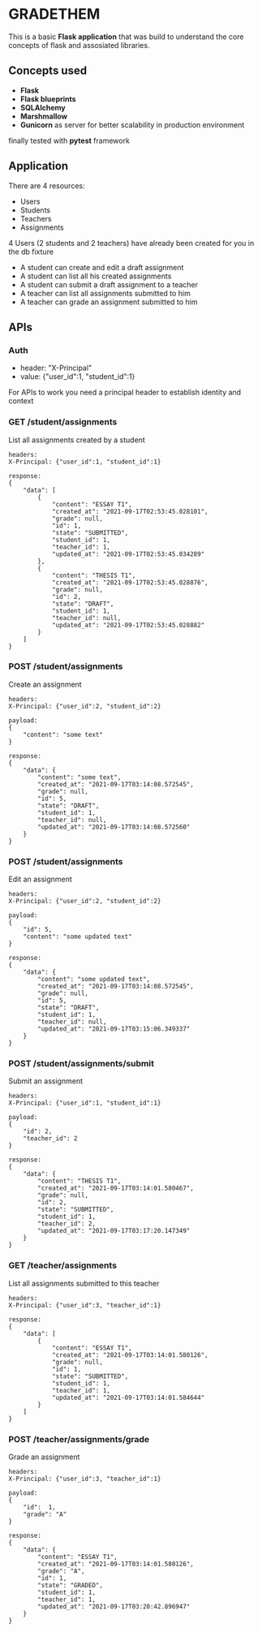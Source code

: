 # GRADETHEM

This is a basic **Flask application** that was build to understand the core concepts of flask and assosiated libraries.


## Concepts used

   - **Flask**
   - **Flask blueprints**
   - **SQLAlchemy**
   - **Marshmallow**
   - **Gunicorn** as server for better scalability in production environment
   
   finally tested with **pytest** framework 
   

## Application 

There are 4 resources:
- Users
- Students
- Teachers
- Assignments

4 Users (2 students and 2 teachers) have already been created for you in the db fixture

- A student can create and edit a draft assignment
- A student can list all his created assignments
- A student can submit a draft assignment to a teacher
- A teacher can list all assignments submitted to him
- A teacher can grade an assignment submitted to him




## APIs
### Auth
- header: "X-Principal"
- value: {"user_id":1, "student_id":1}

For APIs to work you need a principal header to establish identity and context

### GET /student/assignments

List all assignments created by a student
```
headers:
X-Principal: {"user_id":1, "student_id":1}

response:
{
    "data": [
        {
            "content": "ESSAY T1",
            "created_at": "2021-09-17T02:53:45.028101",
            "grade": null,
            "id": 1,
            "state": "SUBMITTED",
            "student_id": 1,
            "teacher_id": 1,
            "updated_at": "2021-09-17T02:53:45.034289"
        },
        {
            "content": "THESIS T1",
            "created_at": "2021-09-17T02:53:45.028876",
            "grade": null,
            "id": 2,
            "state": "DRAFT",
            "student_id": 1,
            "teacher_id": null,
            "updated_at": "2021-09-17T02:53:45.028882"
        }
    ]
}
```

### POST /student/assignments

Create an assignment
```
headers:
X-Principal: {"user_id":2, "student_id":2}

payload:
{
    "content": "some text"
}

response:
{
    "data": {
        "content": "some text",
        "created_at": "2021-09-17T03:14:08.572545",
        "grade": null,
        "id": 5,
        "state": "DRAFT",
        "student_id": 1,
        "teacher_id": null,
        "updated_at": "2021-09-17T03:14:08.572560"
    }
}
```

### POST /student/assignments

Edit an assignment
```
headers:
X-Principal: {"user_id":2, "student_id":2}

payload:
{
    "id": 5,
    "content": "some updated text"
}

response:
{
    "data": {
        "content": "some updated text",
        "created_at": "2021-09-17T03:14:08.572545",
        "grade": null,
        "id": 5,
        "state": "DRAFT",
        "student_id": 1,
        "teacher_id": null,
        "updated_at": "2021-09-17T03:15:06.349337"
    }
}
```

### POST /student/assignments/submit

Submit an assignment
```
headers:
X-Principal: {"user_id":1, "student_id":1}

payload:
{
    "id": 2,
    "teacher_id": 2
}

response:
{
    "data": {
        "content": "THESIS T1",
        "created_at": "2021-09-17T03:14:01.580467",
        "grade": null,
        "id": 2,
        "state": "SUBMITTED",
        "student_id": 1,
        "teacher_id": 2,
        "updated_at": "2021-09-17T03:17:20.147349"
    }
}
```





### GET /teacher/assignments

List all assignments submitted to this teacher
```
headers:
X-Principal: {"user_id":3, "teacher_id":1}

response:
{
    "data": [
        {
            "content": "ESSAY T1",
            "created_at": "2021-09-17T03:14:01.580126",
            "grade": null,
            "id": 1,
            "state": "SUBMITTED",
            "student_id": 1,
            "teacher_id": 1,
            "updated_at": "2021-09-17T03:14:01.584644"
        }
    ]
}
```

### POST /teacher/assignments/grade

Grade an assignment
```
headers:
X-Principal: {"user_id":3, "teacher_id":1}

payload:
{
    "id":  1,
    "grade": "A"
}

response:
{
    "data": {
        "content": "ESSAY T1",
        "created_at": "2021-09-17T03:14:01.580126",
        "grade": "A",
        "id": 1,
        "state": "GRADED",
        "student_id": 1,
        "teacher_id": 1,
        "updated_at": "2021-09-17T03:20:42.896947"
    }
}
```
